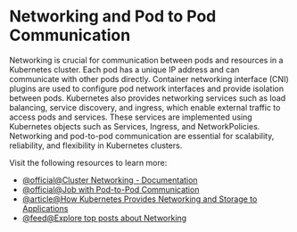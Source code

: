 # Networking and Pod to Pod Communication

Networking is crucial for communication between pods and resources in a Kubernetes cluster. Each pod has a unique IP address and can communicate with other pods directly. Container networking interface (CNI) plugins are used to configure pod network interfaces and provide isolation between pods. Kubernetes also provides networking services such as load balancing, service discovery, and ingress, which enable external traffic to access pods and services. These services are implemented using Kubernetes objects such as Services, Ingress, and NetworkPolicies. Networking and pod-to-pod communication are essential for scalability, reliability, and flexibility in Kubernetes clusters.

Visit the following resources to learn more:

- [@official@Cluster Networking - Documentation](https://kubernetes.io/docs/concepts/cluster-administration/networking/)
- [@official@Job with Pod-to-Pod Communication](https://kubernetes.io/docs/tasks/job/job-with-pod-to-pod-communication/)
- [@article@How Kubernetes Provides Networking and Storage to Applications](https://thenewstack.io/how-kubernetes-provides-networking-and-storage-to-applications/)
- [@feed@Explore top posts about Networking](https://app.daily.dev/tags/networking?ref=roadmapsh)
